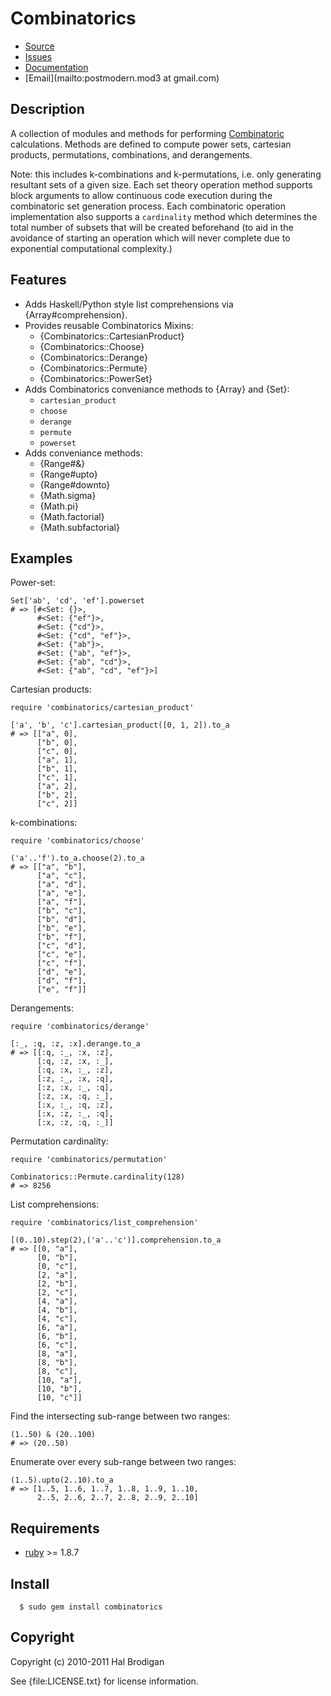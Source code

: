 # Combinatorics

* [Source](http://github.com/postmodern/combinatorics)
* [Issues](http://github.com/postmodern/combinatorics/issues)
* [Documentation](http://rubydoc.info/gems/combinatorics)
* [Email](mailto:postmodern.mod3 at gmail.com)

## Description

A collection of modules and methods for performing
[Combinatoric](http://en.wikipedia.org/wiki/Combinatoric) calculations.
Methods are defined to compute power sets, cartesian products, permutations, 
combinations, and derangements.

Note: this includes k-combinations and k-permutations, i.e. only generating
resultant sets of a given size. Each set theory operation method supports block 
arguments to allow continuous code execution during the combinatoric set
generation process. Each combinatoric operation implementation also supports a
`cardinality` method which determines the total number of subsets that will be
created beforehand (to aid in the avoidance of starting an operation which will 
never complete due to exponential computational complexity.)

## Features

* Adds Haskell/Python style list comprehensions via {Array#comprehension}.
* Provides reusable Combinatorics Mixins:
  * {Combinatorics::CartesianProduct}
  * {Combinatorics::Choose}
  * {Combinatorics::Derange}
  * {Combinatorics::Permute}
  * {Combinatorics::PowerSet}
* Adds Combinatorics conveniance methods to {Array} and {Set}:
  * `cartesian_product`
  * `choose`
  * `derange`
  * `permute`
  * `powerset`
* Adds conveniance methods:
  * {Range#&}
  * {Range#upto}
  * {Range#downto}
  * {Math.sigma}
  * {Math.pi}
  * {Math.factorial}
  * {Math.subfactorial}

## Examples

Power-set:

    Set['ab', 'cd', 'ef'].powerset
    # => [#<Set: {}>,
          #<Set: {"ef"}>,
          #<Set: {"cd"}>,
          #<Set: {"cd", "ef"}>,
          #<Set: {"ab"}>,
          #<Set: {"ab", "ef"}>,
          #<Set: {"ab", "cd"}>,
          #<Set: {"ab", "cd", "ef"}>]

Cartesian products:

    require 'combinatorics/cartesian_product'
    
    ['a', 'b', 'c'].cartesian_product([0, 1, 2]).to_a
    # => [["a", 0], 
          ["b", 0], 
          ["c", 0], 
          ["a", 1], 
          ["b", 1], 
          ["c", 1], 
          ["a", 2], 
          ["b", 2], 
          ["c", 2]]

k-combinations:

    require 'combinatorics/choose'

    ('a'..'f').to_a.choose(2).to_a
    # => [["a", "b"], 
          ["a", "c"], 
          ["a", "d"], 
          ["a", "e"], 
          ["a", "f"], 
          ["b", "c"], 
          ["b", "d"], 
          ["b", "e"], 
          ["b", "f"], 
          ["c", "d"], 
          ["c", "e"], 
          ["c", "f"], 
          ["d", "e"], 
          ["d", "f"], 
          ["e", "f"]]

Derangements:

    require 'combinatorics/derange'
    
    [:_, :q, :z, :x].derange.to_a
    # => [[:q, :_, :x, :z], 
          [:q, :z, :x, :_], 
          [:q, :x, :_, :z], 
          [:z, :_, :x, :q], 
          [:z, :x, :_, :q], 
          [:z, :x, :q, :_], 
          [:x, :_, :q, :z], 
          [:x, :z, :_, :q], 
          [:x, :z, :q, :_]]

Permutation cardinality:

    require 'combinatorics/permutation'
    
    Combinatorics::Permute.cardinality(128)
    # => 8256

List comprehensions:

    require 'combinatorics/list_comprehension'

    [(0..10).step(2),('a'..'c')].comprehension.to_a
    # => [[0, "a"],
          [0, "b"],
          [0, "c"],
          [2, "a"],
          [2, "b"],
          [2, "c"],
          [4, "a"],
          [4, "b"],
          [4, "c"],
          [6, "a"],
          [6, "b"],
          [6, "c"],
          [8, "a"],
          [8, "b"],
          [8, "c"],
          [10, "a"],
          [10, "b"],
          [10, "c"]]

Find the intersecting sub-range between two ranges:

    (1..50) & (20..100)
    # => (20..50)

Enumerate over every sub-range between two ranges:

    (1..5).upto(2..10).to_a
    # => [1..5, 1..6, 1..7, 1..8, 1..9, 1..10,
          2..5, 2..6, 2..7, 2..8, 2..9, 2..10]

## Requirements

* [ruby](http://www.ruby-lang.org/) >= 1.8.7

## Install

      $ sudo gem install combinatorics

## Copyright

Copyright (c) 2010-2011 Hal Brodigan

See {file:LICENSE.txt} for license information.
